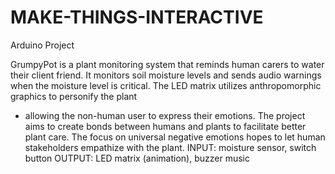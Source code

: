 # MAKE-THINGS-INTERACTIVE
Arduino Project

GrumpyPot is a plant monitoring system that reminds
human carers to water their client friend. It monitors
soil moisture levels and sends audio warnings when
the moisture level is critical. The LED matrix utilizes
anthropomorphic graphics to personify the plant
- allowing the non-human user to express their
emotions.
The project aims to create bonds between humans
and plants to facilitate better plant care. The focus
on universal negative emotions hopes to let human
stakeholders empathize with the plant.
INPUT: moisture sensor, switch button
OUTPUT: LED matrix (animation), buzzer music
